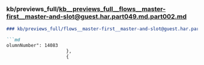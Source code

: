 ### kb/previews_full/kb__previews_full__flows__master-first__master-and-slot@guest.har.part049.md.part002.md

```md
### kb/previews_full/flows__master-first__master-and-slot@guest.har.part049.md (part 002)

```md
olumnNumber": 14083
                      },
                      {

```

```

```
